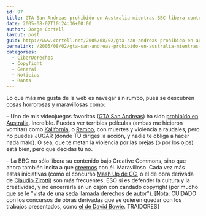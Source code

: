 ```yaml
---
id: 97
title: GTA San Andreas prohibí­do en Australia mientras BBC libera contenidos y fomenta nuevas obras
date: 2005-08-02T10:24:36+00:00
author: Jorge Cortell
layout: post
guid: http://www.cortell.net/2005/08/02/gta-san-andreas-prohibido-en-australia-mientras-bbc-libera-contenidos-y-fomenta-nuevas-obras/
permalink: /2005/08/02/gta-san-andreas-prohibido-en-australia-mientras-bbc-libera-contenidos-y-fomenta-nuevas-obras/
categories:
  - CiberDerechos
  - Copyfight
  - General
  - Noticias
  - Rants
---
```

Lo que más me gusta de la web es navegar sin rumbo, pues se descubren cosas horrorosas y maravillosas como:

– Uno de mis videojuegos favoritos ([GTA San Andreas](http://www.rockstargames.com/sanandreas/)) ha sido [prohibí­do en Australia](http://www.joystiq.com/entry/1234000337052424/). Increí­ble. Puedes ver terribles pelí­culas (ambas me hicieron vomitar) como [Kalifornia](http://www.imdb.com/title/tt0107302/?fr=c2l0ZT1kZnxteD0yMHxsbT01MDB8dHQ9MXxmYj11fHBuPTB8cT1rYWxpZm9ybmlhfGh0bWw9MXxubT0x;fc=1;ft=21;fm=1), o [Rambo](http://www.imdb.com/title/tt0083944/?fr=c2l0ZT1kZnxteD0yMHxsbT01MDB8dHQ9MXxmYj11fHBuPTB8cT1yYW1ib3xodG1sPTF8bm09MQ__;fc=1;ft=47;fm=1), con muertes y violencia a raudales, pero no puedes JUGAR (donde TÚ diriges la acción, y nadie te obliga a hacer nada malo). O sea, que te metan la violencia por las orejas (o por los ojos) está bien, pero que decidas tú no.

– La BBC no sólo libera su contenido bajo Creative Commons, sino que ahora también incita a que [creemos](http://backstage.bbc.co.uk/) con él. Maravilloso. Cada vez más estas iniciativas (como el concurso [Mash Up de CC](http://ccmixter.org/), o el de obra derivada de [Claudio Zirotti](http://www.claudio-zirotti.com/)) son más frecuentes. ESO sí­ es defender la cultura y la creatividad, y no encerrarla en un cajón con candado copyright (por mucho que se le "vista de una seda llamada derechos de autor"). [Nota: CUIDADO con los concursos de obras derivadas que se quieren quedar con los trabajos presentados, como [el de David Bowie](http://www.culturekitchen.com/archives/000682.html). TRAIDORES]